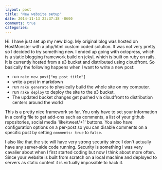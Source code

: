 ```yaml
---
layout: post
title: "New website setup"
date: 2014-11-13 22:37:38 -0600
comments: true
categories: 
---
```


Hi.  I have just set up my new blog.  My original blog was hosted on HostMonster with a php/html custom coded solution.  It was not very pretty so I decided to try something new.  I ended up going with octopress, which is a static blogging framework build on jekyl, which is built on ruby on rails.  It is currently hosted from a s3 bucket and distributed using cloudfront.  So basically the following happens when I want to write a new post:

* run `rake new_post["my post title"]`
* write a post in markdown
* run `rake generate` to physically build the whole site on my computer.
* run `rake deploy` to deploy the site to the s3 bucket.
* The updated bucket changes get pushed via cloudfront to distribution centers around the world

This is a pretty nice framework so far.  You only have to set your information in a config file to get add-ons such as comments, a list of your github repositories, social media 'like/tweet/+1' buttons.  You also have configuration options on a per-post so you can disable comments on a specific post by setting `comments: true` to `false`.  

I also like that the site will have very strong security since I don't actually have any server-side code running.  Security is something I was very cavalier about when I first started coding but now I think about more often.  Since your website is built from scratch on a local machine and deployed to servers as static content it is virtually impossible to hack it.
